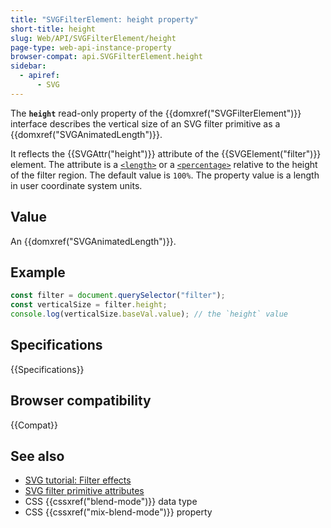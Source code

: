 ```yaml
---
title: "SVGFilterElement: height property"
short-title: height
slug: Web/API/SVGFilterElement/height
page-type: web-api-instance-property
browser-compat: api.SVGFilterElement.height
sidebar:
  - apiref:
      - SVG
---
```


The **`height`** read-only property of the {{domxref("SVGFilterElement")}} interface describes the vertical size of an SVG filter primitive as a {{domxref("SVGAnimatedLength")}}.

It reflects the {{SVGAttr("height")}} attribute of the {{SVGElement("filter")}} element. The attribute is a [`<length>`](/en-US/docs/Web/SVG/Guides/Content_type#length) or a [`<percentage>`](/en-US/docs/Web/SVG/Guides/Content_type#percentage) relative to the height of the filter region. The default value is `100%`. The property value is a length in user coordinate system units.

## Value

An {{domxref("SVGAnimatedLength")}}.

## Example

```js
const filter = document.querySelector("filter");
const verticalSize = filter.height;
console.log(verticalSize.baseVal.value); // the `height` value
```

## Specifications

{{Specifications}}

## Browser compatibility

{{Compat}}

## See also

- [SVG tutorial: Filter effects](/en-US/docs/Web/SVG/Tutorials/SVG_from_scratch/Filter_effects)
- [SVG filter primitive attributes](/en-US/docs/Web/SVG/Reference/Attribute#filters_attributes)
- CSS {{cssxref("blend-mode")}} data type
- CSS {{cssxref("mix-blend-mode")}} property
